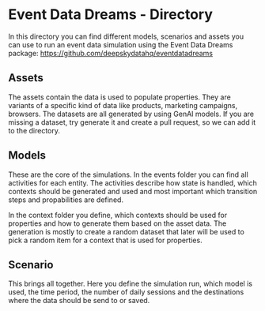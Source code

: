 # Event Data Dreams - Directory
In this directory you can find different models, scenarios and assets you can use to run an event
data simulation using the Event Data Dreams package:
https://github.com/deepskydatahq/eventdatadreams

## Assets
The assets contain the data is used to populate properties. They are variants of a specific kind of data like products, marketing campaigns, browsers. The datasets are all generated by using GenAI models. If you are missing a dataset, try generate it and create a pull request, so we can add it to the directory.

## Models
These are the core of the simulations. In the events folder you can find all activities for each entity. The activities describe how state is handled, which contexts should be generated and used and most important which transition steps and propabilities are defined.

In the context folder you define, which contexts should be used for properties and how to generate them based on the asset data. The generation is mostly to create a random dataset that later will be used to pick a random item for a context that is used for properties.

## Scenario
This brings all together. Here you define the simulation run, which model is used, the time period, the number of daily sessions and the destinations where the data should be send to or saved.